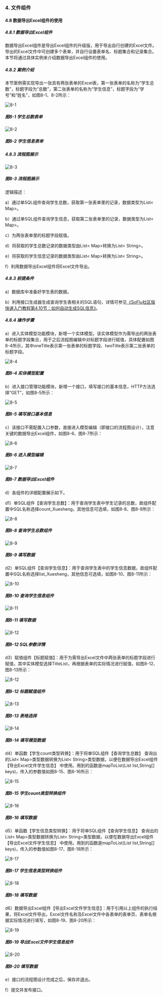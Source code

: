 ### 4. 文件组件

#### 4.8 数据导出Excel组件的使用

##### 4.8.1 数据导出Excel组件

数据导出Excel组件是导出Excel组件的升级版，用于导出自行创建的Excel文件。导出的Excel文件中可创建多个表单，并自行设置表单名、标题集合和记录集合。本节将通过具体实例来介绍数据导出Excel组件的使用。

##### 4.8.2 案例介绍

本节案例需实现导出一张具有两张表单的Excel表，第一张表单的名称为“学生总数”，标题字段为“总数”，第二张表单的名称为“学生信息”，标题字段为“学号”和“姓名”，如图8-1、8-2所示：

![8-1](https://www.feisuanyz.com/fsimage/zc-image/zjsy/dataexportexcel/2.png)

##### 图8-1 学生总数表单

![8-2](https://www.feisuanyz.com/fsimage/zc-image/zjsy/dataexportexcel/3.png)

##### 图8-2 学生信息表单

##### 4.8.3 流程图展示

![8-3](https://www.feisuanyz.com/fsimage/zc-image/zjsy/dataexportexcel/1.png)

##### 图8-3 流程图展示

逻辑描述：

a）通过单SQL组件查询学生总数，获取第一张表单里的记录，数据类型为List< Map>。

b）通过单SQL组件查询学生信息，获取第二张表单里的记录，数据类型为List< Map>。

c）为两张表单里的标题字段赋值。

d）将获取的学生总数记录的数据类型由List< Map>转换为List< String>。

e）将获取的学生信息记录的数据类型由List< Map>转换为List< String>。

f）利用数据导出Excel组件将Excel文件导出。

##### 4.8.3 前提条件

a）数据库中准备好学生表的数据。

b）利用接口生成器生成查询学生表相关的SQL语句，详情可参见[《SoFlu社区版快速入门教程第4.10节：如何自动生成SQL信息》](https://gitee.com/feisuanyz/SoFlu-adp/blob/master/SoFlu%E7%A4%BE%E5%8C%BA%E7%89%88%E6%95%99%E7%A8%8B/SoFlu%E7%A4%BE%E5%8C%BA%E7%89%88%E5%BF%AB%E9%80%9F%E5%85%A5%E9%97%A8%E6%95%99%E7%A8%8B/SoFlu%E7%A4%BE%E5%8C%BA%E7%89%88%E5%BF%AB%E9%80%9F%E5%85%A5%E9%97%A8%E6%95%99%E7%A8%8B.md#410-%E5%A6%82%E4%BD%95%E8%87%AA%E5%8A%A8%E7%94%9F%E6%88%90sql%E4%BF%A1%E6%81%AF)。

##### 4.8.4 操作步骤

a）进入实体模型功能模块，新增一个实体模型。该实体模型作为需导出的两张表单的标题字段集合，用于之后流程图编辑中对标题字段进行赋值，具体配置如图8-4所示，其中oneTitle表示第一张表单的标题字段、twoTitle表示第二张表单的标题字段。

![8-4](https://www.feisuanyz.com/fsimage/zc-image/zjsy/dataexportexcel/4.png)

##### 图8-4 实体模型配置

b）进入接口管理功能模块，新增一个接口，填写接口的基本信息，HTTP方法选择“GET”，如图8-5所示：

![8-5](https://www.feisuanyz.com/fsimage/zc-image/zjsy/dataexportexcel/5.png)

##### 图8-5 填写接口基本信息

c）该接口不需配置入口参数，直接进入模型编辑（即接口的流程图设计），注意关键的数据导出Excel组件，如图8-6、图8-7所示：

![8-6](https://www.feisuanyz.com/fsimage/zc-image/zjsy/dataexportexcel/6.png)

##### 图8-6 进入模型编辑

![8-7](https://www.feisuanyz.com/fsimage/zc-image/zjsy/dataexportexcel/7.png)

##### 图8-7 数据导出Excel组件

d）各组件的详细配置展示如下。

d1）单SQL组件【查询学生总数】：用于查询学生表中学生记录的总数，故组件配置中SQL名称选择count_Xuesheng，其他信息可选填，如图8-8、图8-9所示：

![8-8](https://www.feisuanyz.com/fsimage/zc-image/zjsy/dataexportexcel/8.png)

##### 图8-8 查询学生总数组件

![8-9](https://www.feisuanyz.com/fsimage/zc-image/zjsy/dataexportexcel/9.png)

##### 图8-9 填写数据

d2）单SQL组件【查询学生信息】：用于查询学生表中的学生信息数据，故组件配置中SQL名称选择list_Xuesheng，其他信息可选填，如图8-10、图8-11所示：

![8-10](https://www.feisuanyz.com/fsimage/zc-image/zjsy/dataexportexcel/11.png)

##### 图8-10 查询学生信息组件

![8-11](https://www.feisuanyz.com/fsimage/zc-image/zjsy/dataexportexcel/12.png)

##### 图8-11 填写数据

![8-12](https://www.feisuanyz.com/fsimage/zc-image/zjsy/dataexportexcel/10.png)

##### 图8-12 SQL参数详情

d3）赋值组件【标题赋值】：用于为需导出Excel文件中两张表单的标题字段进行赋值，其中实体模型选择TitleList，再根据表单的实际情况进行赋值，如图8-12、图8-13所示：

![8-12](https://www.feisuanyz.com/fsimage/zc-image/zjsy/dataexportexcel/14.png)

##### 图8-12 标题赋值组件

![8-13](https://www.feisuanyz.com/fsimage/zc-image/zjsy/dataexportexcel/15.png)

##### 图8-13 表格选择

![8-14](https://www.feisuanyz.com/fsimage/zc-image/zjsy/dataexportexcel/16.png)

##### 图8-14 填写模型数据

d4）单函数【学生count类型转换】：用于将单SQL组件【查询学生总数】 查询出的List< Map>类型数据转换为List< String>类型数据，以便在数据导出Excel组件【导出Excel文件学生信息】 中使用。用到的函数是mapToList(List list,String[] keys)，传入的参数值如图8-15、图8-16所示：

![8-15](https://www.feisuanyz.com/fsimage/zc-image/zjsy/dataexportexcel/17.png)

##### 图8-15 学生count类型转换组件

![8-16](https://www.feisuanyz.com/fsimage/zc-image/zjsy/dataexportexcel/18.png)

##### 图8-16 填写数据

d5）单函数【学生信息类型转换】：用于将单SQL组件【查询学生信息】 查询出的List< Map>类型数据转换为List< String>类型数据，以便在数据导出Excel组件【导出Excel文件学生信息】 中使用。用到的函数是mapToList(List list,String[] keys)，传入的参数值如图8-17、图8-18所示：

![8-17](https://www.feisuanyz.com/fsimage/zc-image/zjsy/dataexportexcel/19.png)

##### 图8-17 学生信息类型转换组件

![8-18](https://www.feisuanyz.com/fsimage/zc-image/zjsy/dataexportexcel/20.png)

##### 图8-18 填写数据

d6）数据导出Excel组件【导出Excel文件学生信息】：用于引用以上组件的执行结果，将Excel文件导出，Excel文件名称及Excel文件中各表单的表单页、表单名根据实际情况进行填写，如图8-19、图8-20所示：

![8-19](https://www.feisuanyz.com/fsimage/zc-image/zjsy/dataexportexcel/21.png)

##### 图8-19 导出Excel文件学生信息组件

![8-20](https://www.feisuanyz.com/fsimage/zc-image/zjsy/dataexportexcel/22.png)

##### 图8-20 填写数据

e）接口的流程图设计完成之后，保存并退出。

f）提交并发布接口。
